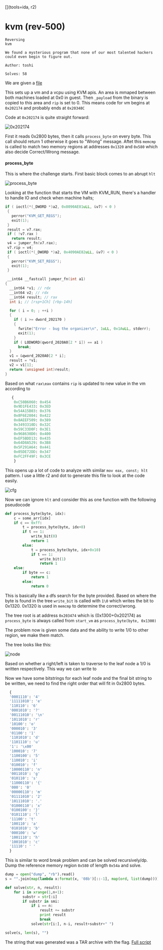 [](ctf=csaw-finals-2018)
[](type=reverse)
[](tags=tree)
[](tools=ida, r2)

# kvm (rev-500)

```
Reversing
kvm

We found a mysterious program that none of our most talented hackers could even begin to figure out.

Author: toshi

Solves: 58
```

We are given a [file](../chall-500-kvm.elf)

This sets up a vm and a vcpu using KVM apis. An area is mmaped between both machines loaded at 0x0 in guest. Then `_payload` from the binary is copied to this area and `rip` is set to 0. This means code for vm begins at `0x202174` and probably ends at `0x20348C`

Code at `0x202174` is quite straight forward:

![0x202174](start_vm.png)

First it reads 0x2800 bytes, then it calls `process_byte` on every byte. This call should return 1 otherwise it goes to "Wrong" message. Aftet this `memcmp` is called to match two memory regions at addresses `0x1320` and `0x580` which also decide Correct/Wrong message.

#### process_byte

This is where the challenge starts. First basic block comes to an abrupt `hlt`

![process_byte](process_byte.png)

Looking at the function that starts the VM with KVM_RUN, there's a handler to handle IO and check when machine halts;

```c
if ( ioctl(*(_DWORD *)a2, 0x8090AE81uLL, &v7) < 0 )
 {
   perror("KVM_GET_REGS");
   exit(1);
 }
 result = v7.rax;
 if ( !v7.rax )
   return result;
 v4 = jumper_fn(v7.rax);
 v7.rip = v4;
 if ( ioctl(*(_DWORD *)a2, 0x4090AE82uLL, &v7) < 0 )
 {
   perror("KVM_SET_REGS");
   exit(1);
 }

 __int64 __fastcall jumper_fn(int a1)
{
  __int64 *v1; // rdx
  __int64 v2; // rdx
  __int64 result; // rax
  int i; // [rsp+1Ch] [rbp-14h]

  for ( i = 0; ; ++i )
  {
    if ( i >= dword_202170 )
    {
      fwrite("Error - bug the organizer\n", 1uLL, 0x1AuLL, stderr);
      exit(1);
    }
    if ( LODWORD(qword_2020A0[2 * i]) == a1 )
      break;
  }
  v1 = &qword_2020A0[2 * i];
  result = *v1;
  v2 = v1[1];
  return (unsigned int)result;
}
```

Based on what `rax\eax` contains `rip` is updated to new value in the vm according to

```python
   {
    0xC50B6060: 0x454
    0x9D1FE433: 0x3ED
    0x54A15B03: 0x376
    0x8F6E2804: 0x422
    0x8AEEF509: 0x389
    0x3493310D: 0x32C
    0x59C33D0F: 0x3E1
    0x968630D0: 0x400
    0xEF5BDD13: 0x435
    0x64D8A529: 0x3B8
    0x5F291A64: 0x441
    0x05DE72DD: 0x347
    0xFC2FF49F: 0x3CE
    }
```

This opens up a lot of code to analyze with similar  `mov eax, const; hlt` pattern.
I use a little r2 and dot to generate this file to look at the code easily.

![cfg](graph.png)

Now we can ignore `hlt` and consider this as one function with the following pseudocode

```python
def process_byte(byte, idx):
    c = some_arr[idx]
    if c == 0xff:
        t = process_byte(byte, idx+8)
        if t == 1:
            write_bit(0)
            return 1
        else:
            t = process_byte(byte, idx+0x10)
            if t == 1:
                write_bit(1)
                return 1
    else:
        if byte == c:
            return 1
        else:
            return 0
```

This is basically like a dfs search for the byte provided. Based on where the byte is found in the tree `write_bit` is called with `1\0` which writes the bit to 0x1320.
0x1320 is used in `memcmp` to determine the correct/wrong.

The tree root is at address `0x203474` which is (0x1300+0x202174) as `process_byte` is always called from `start_vm` as `process_byte(byte, 0x1300)`

The problem now is given some data and the ability to write 1/0 to other region, we make them match.

The tree looks like this:

![node](nodes.png)

Based on whether a right/left is taken to traverse to the leaf node a 1/0 is written respectively. This way we can write to

Now we have some bitstrings for each leaf node and the final bit string to be written, we need to find the right order that will fit in 0x2800 bytes.

```python
  {
  '0001110': '4'
  '11111010': 'e'
  '110110': '6'
  '0001010': '?'
  '00111010': '\n'
  '1011010': 'r'
  '10100': 'o'
  '000010': '3'
  '01100': '1'
  '1101010': 'd'
  '1101110': 'u'
  '1': '\x00'
  '100010': '7'
  '1100100': '5'
  '110010': 'i'
  '010010': 'f'
  '10000110': 'n'
  '0011010': 'g'
  '010110': 's'
  '11000110': '{'
  '000': '0'
  '00000110': 'm'
  '01111010': '2'
  '10111010': '.'
  '01000110': 'x'
  '0100100': '}'
  '0101110': 'l'
  '11100': 't'
  '100110': 'a'
  '0101010': 'b'
  '000100': 'w'
  '1001110': 'h'
  '1001010': 'c'
  '11110': ' '
  }
```

This is similar to word break problem and can be solved recursively/dp.
Dump the reference memory region `0x580` of length `0x54a` and solve.

```python
dump = open("dump", "rb").read()
s = "".join(map(lambda x:format(x, '08b')[::-1], map(ord, list(dump))))

def solve(str, n, result):
    for i in xrange(1,n+1):
        substr = str[:i]
        if substr in smi:
            if i == n:
                result += substr
                print result
                break
            solve(str[i:], n-i, result+substr+" ")

solve(s, len(s), "")
```

The string that was generated was a TAR archive with the flag.
[Full script](solve.py)
